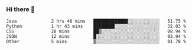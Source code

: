 ### Hi there 👋

<!--START_SECTION:waka-->

```text
Java             2 hrs 46 mins   █████████████░░░░░░░░░░░░   51.75 %
Python           1 hr 43 mins    ████████░░░░░░░░░░░░░░░░░   32.03 %
CSS              28 mins         ██▒░░░░░░░░░░░░░░░░░░░░░░   08.94 %
JSON             12 mins         █░░░░░░░░░░░░░░░░░░░░░░░░   03.94 %
Other            5 mins          ▒░░░░░░░░░░░░░░░░░░░░░░░░   01.78 %
```

<!--END_SECTION:waka-->


<!--
**AnkelMauCastillo/AnkelMauCastillo** is a ✨ _special_ ✨ repository because its `README.md` (this file) appears on your GitHub profile.

Here are some ideas to get you started:

- 🔭 I’m currently working on ...
- 🌱 I’m currently learning ...
- 👯 I’m looking to collaborate on ...
- 🤔 I’m looking for help with ...
- 💬 Ask me about ...
- 📫 How to reach me: ...
- 😄 Pronouns: ...
- ⚡ Fun fact: ...
-->
